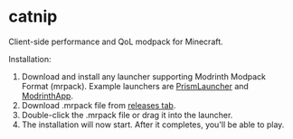 # catnip
Client-side performance and QoL modpack for Minecraft.

Installation:

1. Download and install any launcher supporting Modrinth Modpack Format (mrpack). Example launchers are [PrismLauncher](https://prismlauncher.org/) and [ModrinthApp](https://modrinth.com/app).
2. Download .mrpack file from [releases tab](https://github.com/Helios3991/catnip/releases).
3. Double-click the .mrpack file or drag it into the launcher.
4. The installation will now start. After it completes, you'll be able to play.
